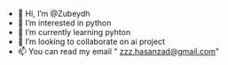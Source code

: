 - 👋 Hi, I’m @Zubeydh
- 👀 I’m interested in python 
- 🌱 I’m currently learning pyhton
- 💞️ I’m looking to collaborate on  ai project
- 📫 You can read my email " zzz.hasanzad@gmail.com"


<!---
ZOBEYDH/ZOBEYDH is a ✨ special ✨ repository because its `README.md` (this file) appears on your GitHub profile.
You can click the Preview link to take a look at your changes.
--->
